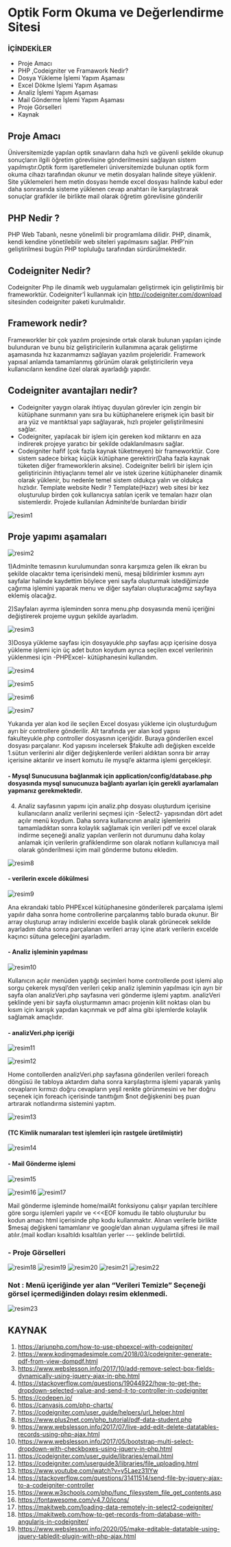 # Optik Form Okuma ve Değerlendirme Sitesi

### İÇİNDEKİLER
- Proje Amacı
- PHP ,Codeigniter ve Framawork Nedir?
- Dosya Yükleme İşlemi Yapım Aşaması
- Excel Dökme İşlemi Yapım Aşaması
- Analiz İşlemi Yapım Aşaması
- Mail Gönderme İşlemi Yapım Aşaması
- Proje Görselleri
- Kaynak

## Proje Amacı
Üniversitemizde yapılan optik sınavların daha hızlı ve güvenli şekilde okunup sonuçların ilgili öğretim görevlisine gönderilmesini sağlayan sistem yapılmıştır.Optik form işaretlemeleri üniversitemizde bulunan optik form okuma cihazı tarafından okunur ve metin dosyaları halinde siteye yüklenir. Site yüklemeleri hem metin dosyası hemde excel dosyası halinde kabul eder daha sonrasında sisteme yüklenen cevap anahtarı ile karşılaştırarak sonuçlar grafikler ile birlikte mail olarak öğretim görevlisine gönderilir

## PHP Nedir ?
PHP Web Tabanlı, nesne yönelimli bir programlama dilidir. PHP, dinamik, kendi kendine yönetilebilir web siteleri yapılmasını sağlar. PHP'nin geliştirilmesi bugün PHP topluluğu tarafından sürdürülmektedir.

## Codeigniter Nedir?
Codeigniter Php ile dinamik web uygulamaları geliştirmek için geliştirilmiş bir frameworktür. Codeigniter’İ kullanmak için http://codeigniter.com/download sitesinden codeigniter paketi kurulmalıdır.

## Framework nedir?
Frameworkler bir çok yazılım projesinde ortak olarak bulunan yapıları içinde bulunduran ve bunu biz geliştiricilerin kullanımına açarak geliştirme aşamasında hız kazanmamızı sağlayan yazılım projeleridir. Framework yapısal anlamda tamamlanmış görünüm olarak geliştiricilerin veya kullanıcıların kendine özel olarak ayarladığı yapıdır.

## Codeigniter avantajları nedir?
- Codeigniter yaygın olarak ihtiyaç duyulan görevler için zengin bir kütüphane sunmanın yanı sıra bu kütüphanelere erişmek için basit bir ara yüz ve mantıktsal yapı sağlayarak, hızlı projeler geliştirilmesini sağlar.
- Codeigniter, yapılacak bir işlem için gereken kod miktarını en aza indirerek projeye yaratıcı bir şekilde odaklanılmasını sağlar.
- Codeigniter hafif (çok fazla kaynak tüketmeyen) bir frameworktür. Core sistem sadece birkaç küçük kütüphane gerektirir(Daha fazla kaynak tüketen diğer frameworklerin aksine). Codeigniter belirli bir işlem için geliştiricinin ihtiyaçlarını temel alır ve istek üzerine kütüphaneler dinamik olarak yüklenir, bu nedenle temel sistem oldukça yalın ve oldukça hızlıdır.
Template website Nedir ?
Template(Hazır) web sitesi bir kez oluşturulup birden çok kullanıcıya satılan içerik ve temaları hazır olan sistemlerdir. Projede kullanılan Adminlte’de bunlardan biridir

![resim1](Readme_img/resim1.png)

## Proje yapımı aşamaları
![resim2](Readme_img/resim2.png)

1)Adminlte temasının kurulumundan sonra karşımıza gelen ilk ekran bu şekilde olacaktır tema içerisindeki menü, mesaj bildirimler kısmını ayrı sayfalar halinde kaydettim böylece yeni sayfa oluşturmak istediğimizde çağırma işlemini yaparak menu ve diğer sayfaları oluşturacağımız sayfaya eklemiş olacağız.

2)Sayfaları ayırma işleminden sonra menu.php dosyasında menü içeriğini değiştirerek projeme uygun şekilde ayarladım.

![resim3](Readme_img/resim3.png)

3)Dosya yükleme sayfası için dosyayukle.php sayfası açıp içerisine dosya yükleme işlemi için üç adet buton koydum ayrıca seçilen excel verilerinin yüklenmesi için -PHPExcel- kütüphanesini kullandım.

![resim4](Readme_img/resim4.png)

![resim5](Readme_img/resim5.png)

![resim6](Readme_img/resim6.png)

![resim7](Readme_img/resim7.png)

Yukarıda yer alan kod ile seçilen Excel dosyası yükleme için oluşturduğum ayrı bir controllere gönderilir. Alt tarafında yer alan kod yapısı fakulteyukle.php controller dosyasının içeriğidir. Buraya gönderilen excel dosyası parçalanır. Kod yapısını incelersek $fakulte adlı değişken excelde 1.sütun verilerini alır diğer değişkenlerde verileri aldıktan sonra bir array içerisine aktarılır ve insert komutu ile mysql’e aktarma işlemi gerçekleşir.

####  - Mysql Sunucusuna bağlanmak için application/config/database.php dosyasında mysql sunucunuza bağlantı ayarları için gerekli ayarlamaları yapmanız gerekmektedir.

4) Analiz sayfasının yapımı için analiz.php dosyası oluşturdum içerisine kullanıcıların analiz verilerini seçmesi için -Select2- yapısından dört adet açılır menü koydum. Daha sonra kullanıcının analiz işlemlerini tamamladıktan sonra kolaylık sağlamak için verileri pdf ve excel olarak indirme seçeneği analiz yapılan verilerin not durumunu daha kolay anlamak için verilerin grafiklendirme son olarak notların kullanıcıya mail olarak gönderilmesi içim mail gönderme butonu ekledim.

![resim8](Readme_img/resim8.png)

#### -  verilerin excele dökülmesi

![resim9](Readme_img/resim9.png)

Ana ekrandaki tablo PHPExcel kütüphanesine gönderilerek parçalama işlemi yapılır daha sonra home controllerine parçalanmış tablo burada okunur. Bir array oluşturup array indislerini excelde başlık olarak görünecek sekilde ayarladım daha sonra parçalanan verileri array içine atark verilerin excelde kaçıncı sütuna geleceğini ayarladım.

#### -  Analiz işleminin yapılması

![resim10](Readme_img/resim10.png)

Kullanıcın açılır menüden yaptığı seçimleri home controllerde post işlemi alıp sorgu çekerek mysql’den verileri çekip analiz işleminin yapılması için ayrı bir sayfa olan analizVeri.php sayfasına veri gönderme işlemi yaptım. analizVeri şeklinde yeni bir sayfa oluşturmamın amacı projenin kilit noktası olan bu kısım için karışık yapıdan kaçınmak ve pdf alma gibi işlemlerde kolaylık sağlamak amaçlıdır.

#### -  analizVeri.php içeriği

![resim11](Readme_img/resim11.png)

![resim12](Readme_img/resim12.png)

Home contollerden analizVeri.php sayfasına gönderilen verileri foreach döngüsü ile tabloya aktardım daha sonra karşılaştırma işlemi yaparak yanlış cevapların kırmızı doğru cevapların yeşil renkte görünmesini ve her doğru seçenek için foreach içerisinde tanıttığım $not değişkenini beş puan artırarak notlandırma sistemini yaptım.

![resim13](Readme_img/resim13.png)

#### (TC Kimlik numaraları test işlemleri için rastgele üretilmiştir)
![resim14](Readme_img/resim14.png)

#### - Mail Gönderme işlemi
![resim15](Readme_img/resim15.png)

![resim16](Readme_img/resim16.png)
![resim17](Readme_img/resim17.png)

Mail gönderme işleminde home/mailAt fonksiyonu çalışır yapılan tercihlere göre sorgu işlemleri yapılır ve <<<EOF komudu ile tablo oluşturulur bu kodun amacı html içerisinde php kodu kullanmaktır. Alınan verilerle birlikte $mesaj değişkeni tamamlanır ve google’dan alınan uygulama şifresi ile mail atılır.(mail kodları kısaltıldı kısaltılan yerler --- şeklinde belirtildi.


### - Proje Görselleri

![resim18](Readme_img/resim18.png)
![resim19](Readme_img/resim19.png)
![resim20](Readme_img/resim20.png)
![resim21](Readme_img/resim21.png)
![resim22](Readme_img/resim22.png)
### Not : Menü içeriğinde yer alan “Verileri Temizle” Seçeneği görsel içermediğinden dolayı resim eklenmedi.
![resim23](Readme_img/resim23.png)




## KAYNAK

1. https://arjunphp.com/how-to-use-phpexcel-with-codeigniter/
2. https://www.kodingmadesimple.com/2018/03/codeigniter-generate-pdf-from-view-dompdf.html
3. https://www.webslesson.info/2017/10/add-remove-select-box-fields-dynamically-using-jquery-ajax-in-php.html
4. https://stackoverflow.com/questions/19044922/how-to-get-the-dropdown-selected-value-and-send-it-to-controller-in-codeigniter
5. https://codepen.io/
6. https://canvasjs.com/php-charts/
7. https://codeigniter.com/user_guide/helpers/url_helper.html
8. https://www.plus2net.com/php_tutorial/pdf-data-student.php
9. https://www.webslesson.info/2017/07/live-add-edit-delete-datatables-records-using-php-ajax.html
10. https://www.webslesson.info/2017/05/bootstrap-multi-select-dropdown-with-checkboxes-using-jquery-in-php.html
11. https://codeigniter.com/user_guide/libraries/email.html
12. https://codeigniter.com/userguide3/libraries/file_uploading.html
13. https://www.youtube.com/watch?v=y5Laez31IYw
14. https://stackoverflow.com/questions/31411514/send-file-by-jquery-ajax-to-a-codeigniter-controller
15. https://www.w3schools.com/php/func_filesystem_file_get_contents.asp
16. https://fontawesome.com/v4.7.0/icons/
17. https://makitweb.com/loading-data-remotely-in-select2-codeigniter/
18. https://makitweb.com/how-to-get-records-from-database-with-angularjs-in-codeigniter/
19. https://www.webslesson.info/2020/05/make-editable-datatable-using-jquery-tabledit-plugin-with-php-ajax.html


